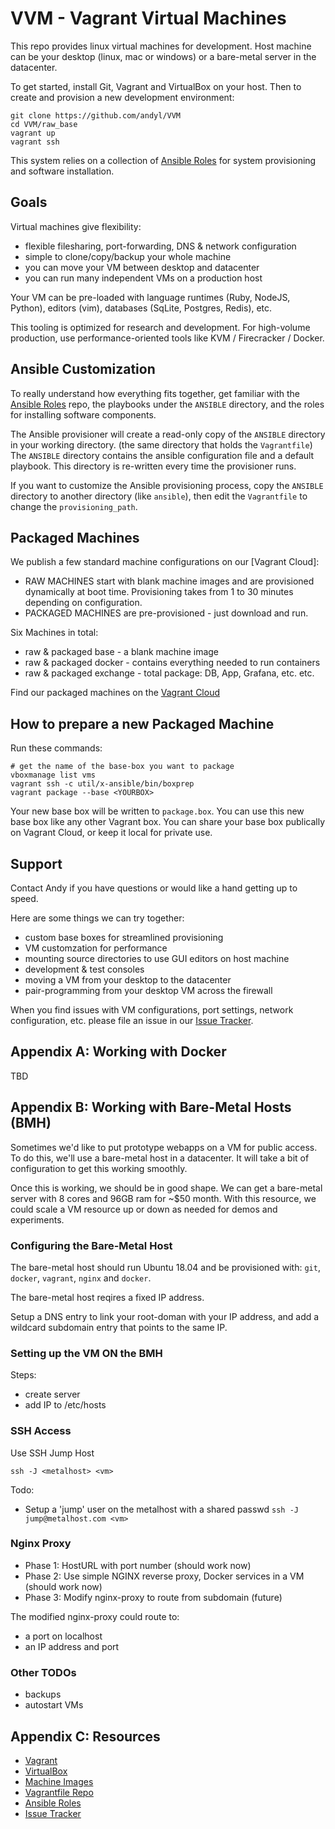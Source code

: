 # VVM - Vagrant Virtual Machines

This repo provides linux virtual machines for development.  Host machine can be
your desktop (linux, mac or windows) or a bare-metal server in the datacenter.

To get started, install Git, Vagrant and VirtualBox on your host.  Then to
create and provision a new development environment:

    git clone https://github.com/andyl/VVM
    cd VVM/raw_base
    vagrant up
    vagrant ssh 

This system relies on a collection of [Ansible
Roles][1] for system provisioning and software
installation.

## Goals

Virtual machines give flexibility:
- flexible filesharing, port-forwarding, DNS & network configuration
- simple to clone/copy/backup your whole machine
- you can move your VM between desktop and datacenter
- you can run many independent VMs on a production host

Your VM can be pre-loaded with language runtimes (Ruby, NodeJS, Python), 
editors (vim), databases (SqLite, Postgres, Redis), etc.

This tooling is optimized for research and development.  For high-volume
production, use performance-oriented tools like KVM / Firecracker / Docker.

## Ansible Customization

To really understand how everything fits together, get familiar with the
[Ansible Roles](https://github.com/andyl/x-ansible) repo, the playbooks under
the `ANSIBLE` directory, and the roles for installing software components.

The Ansible provisioner will create a read-only copy of the `ANSIBLE` directory
in your working directory.  (the same directory that holds the `Vagrantfile`)
The `ANSIBLE` directory contains the ansible configuration file and a default
playbook.  This directory is re-written every time the provisioner runs.  

If you want to customize the Ansible provisioning process, copy the `ANSIBLE`
directory to another directory (like `ansible`), then edit the `Vagrantfile` to
change the `provisioning_path`.

## Packaged Machines

We publish a few standard machine configurations on our [Vagrant Cloud]:

- RAW MACHINES start with blank machine images and are provisioned dynamically
  at boot time.  Provisioning takes from 1 to 30 minutes depending on
  configuration.
- PACKAGED MACHINES are pre-provisioned - just download and run.

Six Machines in total:
- raw & packaged base - a blank machine image
- raw & packaged docker - contains everything needed to run containers
- raw & packaged exchange - total package: DB, App, Grafana, etc. etc.

Find our packaged machines on the [Vagrant Cloud](https://app.vagrantup.com/bugmark)

## How to prepare a new Packaged Machine

Run these commands:

    # get the name of the base-box you want to package
    vboxmanage list vms
    vagrant ssh -c util/x-ansible/bin/boxprep
    vagrant package --base <YOURBOX>

Your new base box will be written to `package.box`.  You can use this new base
box like any other Vagrant box.  You can share your base box publically on
Vagrant Cloud, or keep it local for private use.

## Support

Contact Andy if you have questions or would like a hand getting up to speed.  

Here are some things we can try together:
- custom base boxes for streamlined provisioning
- VM customzation for performance
- mounting source directories to use GUI editors on host machine
- development & test consoles
- moving a VM from your desktop to the datacenter
- pair-programming from your desktop VM across the firewall

When you find issues with VM configurations, port settings, network configuration, etc. please file an issue in our [Issue Tracker](https://github.com/andyl/VVM/issues).

## Appendix A: Working with Docker

TBD

## Appendix B: Working with Bare-Metal Hosts (BMH)

Sometimes we'd like to put prototype webapps on a VM for public access.  To do
this, we'll use a bare-metal host in a datacenter.  It will take a bit of
configuration to get this working smoothly.

Once this is working, we should be in good shape.  We can get a bare-metal
server with 8 cores and 96GB ram for ~$50 month.  With this resource, we could
scale a VM resource up or down as needed for demos and experiments.

### Configuring the Bare-Metal Host

The bare-metal host should run Ubuntu 18.04 and be provisioned with: `git`,
`docker`, `vagrant`, `nginx` and `docker`.  

The bare-metal host reqires a fixed IP address.

Setup a DNS entry to link your root-doman with your IP address, and add a
wildcard subdomain entry that points to the same IP.

### Setting up the VM ON the BMH

Steps:
- create server
- add IP to /etc/hosts

### SSH Access

Use SSH Jump Host

    ssh -J <metalhost> <vm>

Todo:

- Setup a 'jump' user on the metalhost with a shared passwd
  `ssh -J jump@metalhost.com <vm>`

### Nginx Proxy

- Phase 1: HostURL with port number (should work now)
- Phase 2: Use simple NGINX reverse proxy, Docker services in a VM (should work now)
- Phase 3: Modify nginx-proxy to route from subdomain (future)

The modified nginx-proxy could route to:

- a port on localhost
- an IP address and port

### Other TODOs

- backups 
- autostart VMs

## Appendix C: Resources

- [Vagrant](http://vagrantup.com)
- [VirtualBox](https://www.virtualbox.org/)
- [Machine Images](https://app.vagrantup.com/bugmark)
- [Vagrantfile Repo](https://github.com/andyl/VVM)
- [Ansible Roles](https://github.com/andyl/x-ansible)
- [Issue Tracker](https://github.com/andyl/VVM/issues) 

[1]: https://github.com/andyl/x-ansible 
[2]: https://

